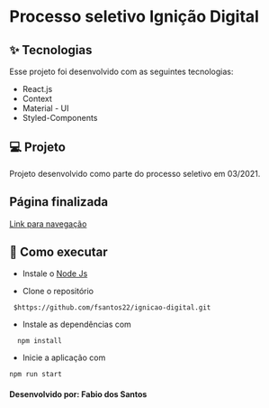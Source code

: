 #  Processo seletivo Ignição Digital

## ✨ Tecnologias
Esse projeto foi desenvolvido com as seguintes tecnologias:

* React.js
* Context
* Material - UI
* Styled-Components

## 💻 Projeto
Projeto desenvolvido como parte do processo seletivo em 03/2021. 

## Página finalizada
[Link para navegação](http://fabio-santos-id.surge.sh/)

## 🚀 Como executar
* Instale o [Node Js](https://nodejs.org/en/)

* Clone o repositório
```
 $https://github.com/fsantos22/ignicao-digital.git
 ```
* Instale as dependências com
```
  npm install
 ```
* Inicie a aplicação com
 ```
 npm run start
 ```

#### Desenvolvido por: Fabio dos Santos
